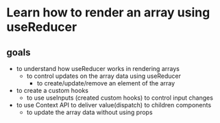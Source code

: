 # Learn how to render an array using useReducer

## goals

- to understand how useReducer works in rendering arrays
  - to control updates on the array data using useReducer
    - to create/update/remove an element of the array
- to create a custom hooks
  - to use useInputs (created custom hooks) to control input changes
- to use Context API to deliver value(dispatch) to children components
  - to update the array data without using props
  